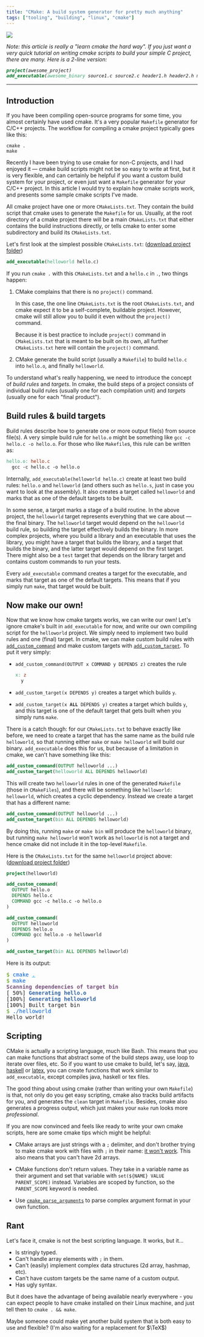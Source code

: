```yaml
---
title: "CMake: A build system generator for pretty much anything"
tags: ["tooling", "building", "linux", "cmake"]
---
```


<img class="cover" src="cv_build_screenshot.svg">

<i>Note: this article is really a "learn cmake the hard way". If you just want a very quick tutorial on writing cmake scripts to build your simple C project, there are many. Here is a 2-line version:

```cmake
project(awesome_project)
add_executable(awesome_binary source1.c source2.c header1.h header2.h main.c)
```
</i>

----

## Introduction

If you have been compiling open-source programs for some time, you almost certainly have used cmake. It's a very popular `Makefile` generator for C/C++ projects. The workflow for compiling a cmake project typically goes like this:

```
cmake .
make
```

Recently I have been trying to use cmake for non-C projects, and I had enjoyed it &mdash; cmake build scripts might not be so easy to write at first, but it is very flexible, and can certainly be helpful if you want a custom build system for your project, or even just want a `Makefile` generator for your C/C++ project. In this article I would try to explain how cmake scripts work, and presents some sample cmake scripts I've made.

All cmake project have one or more `CMakeLists.txt`. They contain the build script that cmake uses to generate the `Makefile` for us. Usually, at the root directory of a cmake project there will be a main `CMakeLists.txt` that either contains the build instructions directly, or tells cmake to enter some subdirectory and build its `CMakeLists.txt`.

Let's first look at the simplest possible `CMakeLists.txt`: ([download project folder](./examples/helloworld))

```cmake
add_executable(helloworld hello.c)
```

If you run `cmake .` with this `CMakeLists.txt` and a `hello.c` in `.`, two things happen:

1. CMake complains that there is no `project()` command.

   In this case, the one line `CMakeLists.txt` is the root `CMakeLists.txt`, and cmake expect it to be a self-complete, buildable project. However, cmake will still allow you to build it even without the `project()` command.

   Because it is best practice to include `project()` command in `CMakeLists.txt` that is meant to be built on its own, all further `CMakeLists.txt` here will contain the `project()` command.

2. CMake generate the build script (usually a `Makefile`) to build `hello.c` into `hello.o`, and finally `helloworld`.

To understand what's really happening, we need to introduce the concept of *build rules* and *targets*. In cmake, the build steps of a project consists of individual build rules (usually one for each compilation unit) and *targets* (usually one for each "final product").

## Build rules & build targets

Build rules describe how to generate one or more output file(s) from source file(s). A very simple build rule for `hello.o` might be something like `gcc -c hello.c -o hello.o`. For those who like `Makefile`s, this rule can be written as:

```Makefile
hello.o: hello.c
  gcc -c hello.c -o hello.o
```

Internally, `add_executable(helloworld hello.c)` create at least two build rules: `hello.o` and `helloworld` (and others such as `hello.s`, just in case you want to look at the assembly). It also creates a target called `helloworld` and marks that as one of the default targets to be built.

In some sense, a target marks a stage of a build routine. In the above project, the `helloworld` target represents everything that we care about &mdash; the final binary. The `helloworld` target would depend on the `helloworld` build rule, so building the target effectively builds the binary. In more complex projects, where you build a library and an executable that uses the library, you might have a target that builds the library, and a target that builds the binary, and the latter target would depend on the first target. There might also be a `test` target that depends on the library target and contains custom commands to run your tests.

Every `add_executable` command creates a target for the executable, and marks that target as one of the default targets. This means that if you simply run `make`, that target would be built.

## Now make our own!

Now that we know how cmake targets works, we can write our own! Let's ignore cmake's built in `add_executable` for now, and write our own compiling script for the `helloworld` project. We simply need to implement two build rules and one (final) target. In cmake, we can make custom build rules with [`add_custom_command`](https://cmake.org/cmake/help/latest/command/add_custom_command.html#command:add_custom_command) and make custom targets with [`add_custom_target`](https://cmake.org/cmake/help/latest/command/add_custom_target.html#command:add_custom_target). To put it very simply:

* `add_custom_command(OUTPUT x COMMAND y DEPENDS z)` creates the rule

  ```Makefile
  x: z
    y
  ```

* `add_custom_target(x DEPENDS y)` creates a target which builds `y`.
* <code>add_custom_target(x <b>ALL</b> DEPENDS y)</code> creates a target which builds `y`, and this target is one of the default target that gets built when you simply runs `make`.

There is a catch though: for our `CMakeLists.txt` to behave exactly like before, we need to create a target that has the same name as the build rule `helloworld`, so that running either `make` or `make helloworld` will build our binary. `add_executable` does this for us, but because of a limitation in cmake, we can't have something like this:

```cmake
add_custom_command(OUTPUT helloworld ...)
add_custom_target(helloworld ALL DEPENDS helloworld)
```

This will create two `helloworld` rules in one of the generated `Makefile` (those in `CMakeFiles`), and there will be something like `helloworld: helloworld`, which creates a cyclic dependency. Instead we create a target that has a different name:

```cmake
add_custom_command(OUTPUT helloworld ...)
add_custom_target(bin ALL DEPENDS helloworld)
```

By doing this, running `make` or `make bin` will produce the `helloworld` binary, but running `make helloworld` won't work as `helloworld` is not a target and hence cmake did not include it in the top-level `Makefile`.

Here is the `CMakeLists.txt` for the same `helloworld` project above: ([download project folder](examples/helloworld_custom_target))

```cmake
project(helloworld)

add_custom_command(
  OUTPUT hello.o
  DEPENDS hello.c
  COMMAND gcc -c hello.c -o hello.o
)

add_custom_command(
  OUTPUT helloworld
  DEPENDS hello.o
  COMMAND gcc hello.o -o helloworld
)

add_custom_target(bin ALL DEPENDS helloworld)
```

Here is its output:

<pre><font color="#4E9A06">$ </font><font color="#005FD7">cmake</font> <font color="#00AFFF"><u style="text-decoration-style:single">.</u></font>
<font color="#4E9A06">$ </font><font color="#005FD7">make</font>
<font color="#75507B"><b>Scanning dependencies of target bin</b></font>
[ 50%] <font color="#3465A4"><b>Generating hello.o</b></font>
[100%] <font color="#3465A4"><b>Generating helloworld</b></font>
[100%] Built target bin
<font color="#4E9A06">$ </font><font color="#005FD7">./helloworld</font>
Hello world!
</pre>

## Scripting

CMake is actually a scripting language, much like Bash. This means that you can make functions that abstract some of the build steps away, use loop to iterate over files, etc. So if you want to use cmake to build, let's say, [java](examples/java), [haskell](examples/haskell) or [latex](https://github.com/micromaomao/cv/blob/master/CMakeLists.txt), you can create functions that work similar to `add_executable`, except compiles java, haskell or tex files.

The good thing about using cmake (rather than writing your own `Makefile`) is that, not only do you get easy scripting, cmake also tracks build artifacts for you, and generates the `clean` target in `Makefile`. Besides, cmake also generates a progress output, which just makes your `make` run looks more *professional*.

If you are now convinced and feels like ready to write your own cmake scripts, here are some cmake tips which might be helpful:

* CMake arrays are just strings with a `;` delimiter, and don't brother trying to make cmake work with files with `;` in their name: [it won't work](https://gitlab.kitware.com/cmake/cmake/issues/18796#note_503472). This also means that you can't have 2d arrays.

* CMake functions don't return values. They take in a variable name as their argument and set that variable with `set(${NAME} VALUE PARENT_SCOPE)` instead. Variables are scoped by function, so the `PARENT_SCOPE` keyword is needed.

* Use [`cmake_parse_arguments`](https://cmake.org/cmake/help/latest/command/cmake_parse_arguments.html) to parse complex argument format in your own function.

## Rant

Let's face it, cmake is not the best scripting language. It works, but it&hellip;

* Is stringly typed.
* Can't handle array elements with `;` in them.
* Can't (easily) implement complex data structures (2d array, hashmap, etc).
* Can't have custom targets be the same name of a custom output.
* Has ugly syntax.

But it does have the advantage of being available nearly everywhere - you can expect people to have cmake installed on their Linux machine, and just tell then to `cmake . && make`.

Maybe someone could make yet another build system that is both easy to use and flexible? (I'm also waiting for a replacement for $\TeX$)
